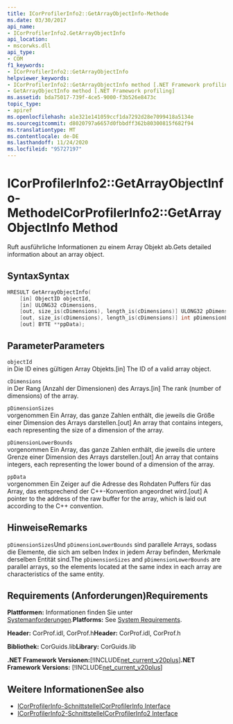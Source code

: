 ```yaml
---
title: ICorProfilerInfo2::GetArrayObjectInfo-Methode
ms.date: 03/30/2017
api_name:
- ICorProfilerInfo2.GetArrayObjectInfo
api_location:
- mscorwks.dll
api_type:
- COM
f1_keywords:
- ICorProfilerInfo2::GetArrayObjectInfo
helpviewer_keywords:
- ICorProfilerInfo2::GetArrayObjectInfo method [.NET Framework profiling]
- GetArrayObjectInfo method [.NET Framework profiling]
ms.assetid: bda75017-739f-4ce5-9000-f3b526e8473c
topic_type:
- apiref
ms.openlocfilehash: a1e321e141059ccf1da7292d28e7099418a5134e
ms.sourcegitcommit: d8020797a6657d0fbbdff362b80300815f682f94
ms.translationtype: MT
ms.contentlocale: de-DE
ms.lasthandoff: 11/24/2020
ms.locfileid: "95727197"
---
```

# <a name="icorprofilerinfo2getarrayobjectinfo-method"></a><span data-ttu-id="4e008-102">ICorProfilerInfo2::GetArrayObjectInfo-Methode</span><span class="sxs-lookup"><span data-stu-id="4e008-102">ICorProfilerInfo2::GetArrayObjectInfo Method</span></span>

<span data-ttu-id="4e008-103">Ruft ausführliche Informationen zu einem Array Objekt ab.</span><span class="sxs-lookup"><span data-stu-id="4e008-103">Gets detailed information about an array object.</span></span>  
  
## <a name="syntax"></a><span data-ttu-id="4e008-104">Syntax</span><span class="sxs-lookup"><span data-stu-id="4e008-104">Syntax</span></span>  
  
```cpp  
HRESULT GetArrayObjectInfo(  
    [in] ObjectID objectId,  
    [in] ULONG32 cDimensions,  
    [out, size_is(cDimensions), length_is(cDimensions)] ULONG32 pDimensionSizes[],  
    [out, size_is(cDimensions), length_is(cDimensions)] int pDimensionLowerBounds[],  
    [out] BYTE **ppData);  
```  
  
## <a name="parameters"></a><span data-ttu-id="4e008-105">Parameter</span><span class="sxs-lookup"><span data-stu-id="4e008-105">Parameters</span></span>  

 `objectId`  
 <span data-ttu-id="4e008-106">in Die ID eines gültigen Array Objekts.</span><span class="sxs-lookup"><span data-stu-id="4e008-106">[in] The ID of a valid array object.</span></span>  
  
 `cDimensions`  
 <span data-ttu-id="4e008-107">in Der Rang (Anzahl der Dimensionen) des Arrays.</span><span class="sxs-lookup"><span data-stu-id="4e008-107">[in] The rank (number of dimensions) of the array.</span></span>  
  
 `pDimensionSizes`  
 <span data-ttu-id="4e008-108">vorgenommen Ein Array, das ganze Zahlen enthält, die jeweils die Größe einer Dimension des Arrays darstellen.</span><span class="sxs-lookup"><span data-stu-id="4e008-108">[out] An array that contains integers, each representing the size of a dimension of the array.</span></span>  
  
 `pDimensionLowerBounds`  
 <span data-ttu-id="4e008-109">vorgenommen Ein Array, das ganze Zahlen enthält, die jeweils die untere Grenze einer Dimension des Arrays darstellen.</span><span class="sxs-lookup"><span data-stu-id="4e008-109">[out] An array that contains integers, each representing the lower bound of a dimension of the array.</span></span>  
  
 `ppData`  
 <span data-ttu-id="4e008-110">vorgenommen Ein Zeiger auf die Adresse des Rohdaten Puffers für das Array, das entsprechend der C++-Konvention angeordnet wird.</span><span class="sxs-lookup"><span data-stu-id="4e008-110">[out] A pointer to the address of the raw buffer for the array, which is laid out according to the C++ convention.</span></span>  
  
## <a name="remarks"></a><span data-ttu-id="4e008-111">Hinweise</span><span class="sxs-lookup"><span data-stu-id="4e008-111">Remarks</span></span>  

 <span data-ttu-id="4e008-112">`pDimensionSizes`Und `pDimensionLowerBounds` sind parallele Arrays, sodass die Elemente, die sich am selben Index in jedem Array befinden, Merkmale derselben Entität sind.</span><span class="sxs-lookup"><span data-stu-id="4e008-112">The `pDimensionSizes` and `pDimensionLowerBounds` are parallel arrays, so the elements located at the same index in each array are characteristics of the same entity.</span></span>  
  
## <a name="requirements"></a><span data-ttu-id="4e008-113">Requirements (Anforderungen)</span><span class="sxs-lookup"><span data-stu-id="4e008-113">Requirements</span></span>  

 <span data-ttu-id="4e008-114">**Plattformen:** Informationen finden Sie unter [Systemanforderungen](../../get-started/system-requirements.md).</span><span class="sxs-lookup"><span data-stu-id="4e008-114">**Platforms:** See [System Requirements](../../get-started/system-requirements.md).</span></span>  
  
 <span data-ttu-id="4e008-115">**Header:** CorProf.idl, CorProf.h</span><span class="sxs-lookup"><span data-stu-id="4e008-115">**Header:** CorProf.idl, CorProf.h</span></span>  
  
 <span data-ttu-id="4e008-116">**Bibliothek:** CorGuids.lib</span><span class="sxs-lookup"><span data-stu-id="4e008-116">**Library:** CorGuids.lib</span></span>  
  
 <span data-ttu-id="4e008-117">**.NET Framework Versionen:**[!INCLUDE[net_current_v20plus](../../../../includes/net-current-v20plus-md.md)]</span><span class="sxs-lookup"><span data-stu-id="4e008-117">**.NET Framework Versions:** [!INCLUDE[net_current_v20plus](../../../../includes/net-current-v20plus-md.md)]</span></span>  
  
## <a name="see-also"></a><span data-ttu-id="4e008-118">Weitere Informationen</span><span class="sxs-lookup"><span data-stu-id="4e008-118">See also</span></span>

- [<span data-ttu-id="4e008-119">ICorProfilerInfo-Schnittstelle</span><span class="sxs-lookup"><span data-stu-id="4e008-119">ICorProfilerInfo Interface</span></span>](icorprofilerinfo-interface.md)
- [<span data-ttu-id="4e008-120">ICorProfilerInfo2-Schnittstelle</span><span class="sxs-lookup"><span data-stu-id="4e008-120">ICorProfilerInfo2 Interface</span></span>](icorprofilerinfo2-interface.md)
